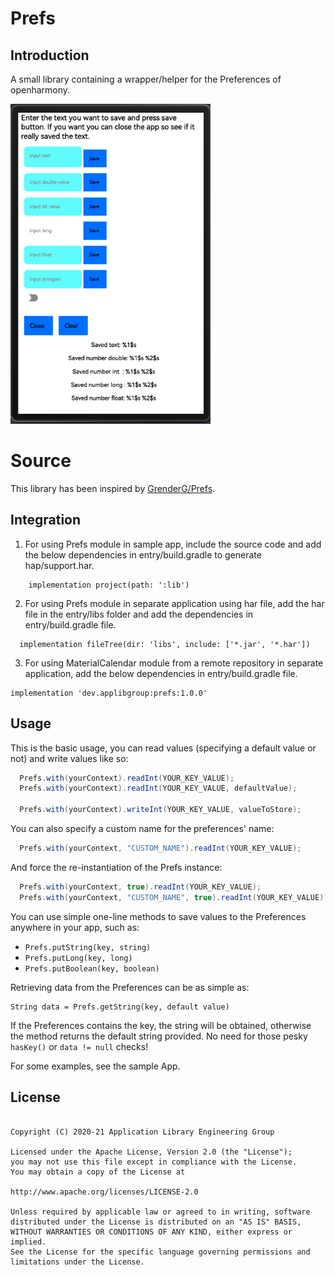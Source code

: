 # Prefs

## Introduction

A small library containing a wrapper/helper for the Preferences of openharmony.
<p>
	<img src="screenshot.png" width = 320 height = 512/>
</p>


# Source
This library has been inspired by [GrenderG/Prefs](https://github.com/GrenderG/Prefs).


## Integration

1. For using Prefs module in sample app, include the source code and add the below dependencies in entry/build.gradle to generate hap/support.har.
```
    implementation project(path: ':lib')
```
2. For using Prefs module in separate application using har file, add the har file in the entry/libs folder and add the dependencies in entry/build.gradle file.
```
  implementation fileTree(dir: 'libs', include: ['*.jar', '*.har'])
```
3. For using MaterialCalendar module from a remote repository in separate application, add the below dependencies in entry/build.gradle file.
```
implementation 'dev.applibgroup:prefs:1.0.0'
```

## Usage

This is the basic usage, you can read values (specifying a default value or not) and write values like so:
``` java
  Prefs.with(yourContext).readInt(YOUR_KEY_VALUE);
  Prefs.with(yourContext).readInt(YOUR_KEY_VALUE, defaultValue);

  Prefs.with(yourContext).writeInt(YOUR_KEY_VALUE, valueToStore);
```
You can also specify a custom name for the preferences' name:
``` java
  Prefs.with(yourContext, "CUSTOM_NAME").readInt(YOUR_KEY_VALUE);
```
And force the re-instantiation of the Prefs instance:
``` java
  Prefs.with(yourContext, true).readInt(YOUR_KEY_VALUE);
  Prefs.with(yourContext, "CUSTOM_NAME", true).readInt(YOUR_KEY_VALUE);
```


You can use simple one-line methods to save values to the Preferences anywhere in your app, such as:

- `Prefs.putString(key, string)`
- `Prefs.putLong(key, long)`
- `Prefs.putBoolean(key, boolean)`

Retrieving data from the Preferences can be as simple as:

    String data = Prefs.getString(key, default value)

If the Preferences contains the key, the string will be obtained, otherwise the method returns the default string provided. No need for those pesky `hasKey()` or `data != null` checks!

For some examples, see the sample App.

## License
```

Copyright (C) 2020-21 Application Library Engineering Group

Licensed under the Apache License, Version 2.0 (the "License");
you may not use this file except in compliance with the License.
You may obtain a copy of the License at

http://www.apache.org/licenses/LICENSE-2.0

Unless required by applicable law or agreed to in writing, software
distributed under the License is distributed on an "AS IS" BASIS,
WITHOUT WARRANTIES OR CONDITIONS OF ANY KIND, either express or implied.
See the License for the specific language governing permissions and
limitations under the License.


```

